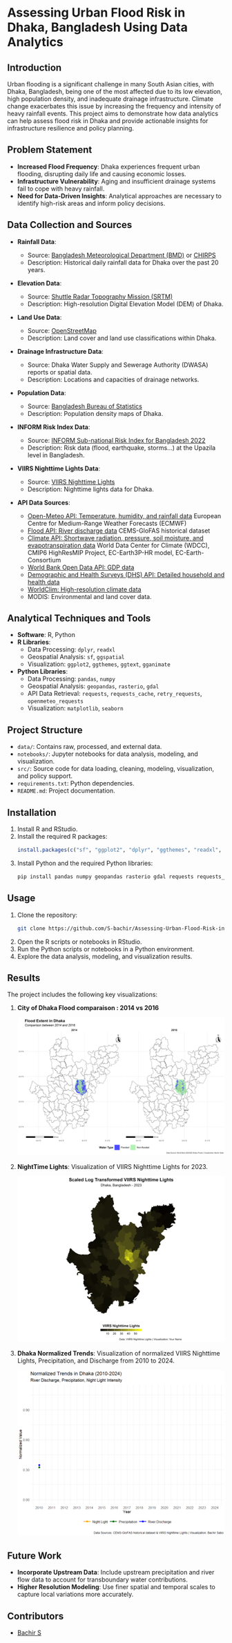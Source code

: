 # Assessing Urban Flood Risk in Dhaka, Bangladesh Using Data Analytics

## Introduction

Urban flooding is a significant challenge in many South Asian cities, with Dhaka, Bangladesh, being one of the most affected due to its low elevation, high population density, and inadequate drainage infrastructure. Climate change exacerbates this issue by increasing the frequency and intensity of heavy rainfall events. This project aims to demonstrate how data analytics can help assess flood risk in Dhaka and provide actionable insights for infrastructure resilience and policy planning.

## Problem Statement

- **Increased Flood Frequency**: Dhaka experiences frequent urban flooding, disrupting daily life and causing economic losses.
- **Infrastructure Vulnerability**: Aging and insufficient drainage systems fail to cope with heavy rainfall.
- **Need for Data-Driven Insights**: Analytical approaches are necessary to identify high-risk areas and inform policy decisions.

## Data Collection and Sources

- **Rainfall Data**:
  - Source: [Bangladesh Meteorological Department (BMD)](http://www.bmd.gov.bd) or [CHIRPS](https://data.chc.ucsb.edu/products/CHIRPS-2.0/)
  - Description: Historical daily rainfall data for Dhaka over the past 20 years.

- **Elevation Data**:
  - Source: [Shuttle Radar Topography Mission (SRTM)](https://www2.jpl.nasa.gov/srtm/)
  - Description: High-resolution Digital Elevation Model (DEM) of Dhaka.

- **Land Use Data**:
  - Source: [OpenStreetMap](https://www.openstreetmap.org)
  - Description: Land cover and land use classifications within Dhaka.

- **Drainage Infrastructure Data**:
  - Source: Dhaka Water Supply and Sewerage Authority (DWASA) reports or spatial data.
  - Description: Locations and capacities of drainage networks.

- **Population Data**:
  - Source: [Bangladesh Bureau of Statistics](http://www.bbs.gov.bd)
  - Description: Population density maps of Dhaka.

- **INFORM Risk Index  Data**:
  - Source: [INFORM Sub-national Risk Index for Bangladesh 2022](https://drmkc.jrc.ec.europa.eu/inform-index/INFORM-Subnational-Risk/Bangladesh)
  - Description: Risk data (flood, earthquake, storms...) at the Upazila level in Bangladesh.

- **VIIRS Nighttime Lights Data**:
  - Source: [VIIRS Nighttime Lights](https://geo.aiddata.org/#!/)
  - Description: Nighttime lights data for Dhaka.

- **API Data Sources**:
  - [Open-Meteo API: Temperature, humidity, and rainfall data](https://open-meteo.com/en/docs#latitude=23.7104&longitude=90.4074) European Centre for Medium-Range Weather Forecasts (ECMWF)
  - [Flood API: River discharge data](https://open-meteo.com/en/docs/flood-api) CEMS-GloFAS historical dataset
  - [Climate API: Shortwave radiation, pressure, soil moisture, and evapotranspiration data](https://open-meteo.com/en/docs/climate-api) World Data Center for Climate (WDCC), CMIP6 HighResMIP Project, EC-Earth3P-HR model, EC-Earth-Consortium
  - [World Bank Open Data API: GDP data](https://data.worldbank.org/indicator/NY.GDP.MKTP.CD)
  - [Demographic and Health Surveys (DHS) API: Detailed household and health data](https://dhsprogram.com/data/available-datasets.cfm)
  - [WorldClim: High-resolution climate data](https://www.worldclim.org/data/worldclim21.html)
  - MODIS: Environmental and land cover data.

## Analytical Techniques and Tools

- **Software**: R, Python
- **R Libraries**:
  - Data Processing: `dplyr`, `readxl`
  - Geospatial Analysis: `sf`, `ggspatial`
  - Visualization: `ggplot2`, `ggthemes`, `ggtext`, `gganimate`
- **Python Libraries**:
  - Data Processing: `pandas`, `numpy`
  - Geospatial Analysis: `geopandas`, `rasterio`, `gdal`
  - API Data Retrieval: `requests`, `requests_cache`, `retry_requests`, `openmeteo_requests`
  - Visualization: `matplotlib`, `seaborn`

## Project Structure
- `data/`: Contains raw, processed, and external data.
- `notebooks/`: Jupyter notebooks for data analysis, modeling, and visualization.
- `src/`: Source code for data loading, cleaning, modeling, visualization, and policy support.
- `requirements.txt`: Python dependencies.
- `README.md`: Project documentation.

## Installation
1. Install R and RStudio.
2. Install the required R packages:
    ```R
    install.packages(c("sf", "ggplot2", "dplyr", "ggthemes", "readxl", "ggspatial", "ggtext", "gganimate"))
    ```
3. Install Python and the required Python libraries:
    ```bash
    pip install pandas numpy geopandas rasterio gdal requests requests_cache retry_requests openmeteo_requests matplotlib seaborn
    ```

## Usage
1. Clone the repository:
    ```bash
    git clone https://github.com/S-bachir/Assessing-Urban-Flood-Risk-in-Dhaka-Bangladesh.git
    ```
2. Open the R scripts or notebooks in RStudio.
3. Run the Python scripts or notebooks in a Python environment.
4. Explore the data analysis, modeling, and visualization results.

## Results

The project includes the following key visualizations:

1. **City of Dhaka Flood comparaison : 2014 vs 2016**

    ![City of Dhaka Flood comparaison : 2014 vs 2016](reports/plots/dhaka_flood_comparison_2014_2016.png)

2. **NightTime Lights**: Visualization of VIIRS Nighttime Lights for 2023.

    ![NightTime Lights](reports/plots/nightlight_log_scale.png)

3. **Dhaka Normalized Trends**: Visualization of normalized VIIRS Nighttime Lights, Precipitation, and Discharge from 2010 to 2024.

    ![Dhaka Normalized Trends](reports/plots/dhaka_normalized_trends_2010_2024.gif)

## Future Work

- **Incorporate Upstream Data**: Include upstream precipitation and river flow data to account for transboundary water contributions.
- **Higher Resolution Modeling**: Use finer spatial and temporal scales to capture local variations more accurately.


## Contributors

- [Bachir S](https://github.com/S-bachir)


